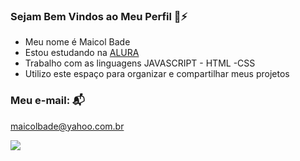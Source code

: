 ### Sejam Bem Vindos ao Meu Perfil 👋⚡
- Meu nome é Maicol Bade
- Estou estudando na [ALURA](https://cursos.alura.com.br/user/maicol-bade)
- Trabalho com as linguagens JAVASCRIPT - HTML -CSS
- Utilizo este espaço para organizar e compartilhar meus projetos
### Meu e-mail: 📬
maicolbade@yahoo.com.br

[![](https://media.tenor.com/_orlGabJGLIAAAAC/1.gif)](https://github.com/maicolbade)

